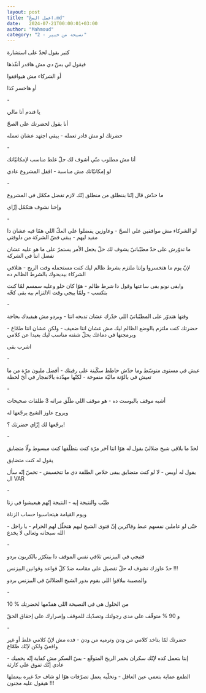 ```yaml
---
layout: post
title: "اعمل الصحّ.md"
date:   2024-07-21T00:00:01+03:00
author: "Mahmoud"
category: "2 - نصيحة من خبير"
---
```

كتير بقول لحدّ على استشارة

فيقول لي بسّ دي مش هاقدر أنفّذها

أو الشركاء مش هيوافقوا

أو هاخسر كذا

\-

يا فندم أنا مالي

أنا بقول لحضرتك على الصحّ

حضرتك لو مش قادر تعمله - يبقى اجتهد عشان تعمله

\-

أنا مش مطلوب منّي أشوف لك حلّ غلط مناسب لإمكانيّاتك

لو إمكانيّاتك مش مناسبة - اقفل المشروع عادي

\-

ما حدّش قال إنّنا بننطلق من منطلق إنّك لازم تفضل مكمّل في
المشروع

وإحنا نشوف هتكمّل إزّاي

\-

لو الشركاء مش موافقين على الصحّ - وعاوزين يفضلوا على العكّ
اللي همّا فيه عشان دا مفيد ليهم - يبقى فضّ الشركة من دلوقتي

ما تدوّرش على حدّ مطيّباتيّ يشوف لك حلّ يجعل الأمر يستمرّ على
ما هو عليه عشان تفضل انتا في الشركة

لإنّ يوم ما هتخسروا وإنتا ملتزم بشرط ظالم ليك كنت مستحمله
وقت الربح - هتلاقي الشركاء بيدبحوك بالشرط الظالم ده

وابقى نونو بقى ساعتها وقول دا شرط ظالم - هوّا كان حلو
وعليه سمسم لمّا كنت بتكسب - ولمّا ييجي وقت الالتزام بيه بقى كخّه

\-

وقتها هتدوّر على المطيّباتيّ اللي خدّرك عشان تدبحه انتا -
وبردو مش هيفيدك بحاجة

حضرتك كنت ملتزم بالوضع الظالم ليك مش عشان انتا ضعيف -
ولكن عشان انتا طمّاع - وبرمجتها في دماغك بحلّ شفته مناسب ليك بعيدا عن
كلامي

اشرب بقى

\-

عيش في مستوى متوسّط وما حدّش حاطط سكّينة على رقبتك - أفضل
مليون مرّة من ما تعيش في بالوّنة ماليّة منفوخة - لكنّها مهدّدة بالانفجار في
أيّ لحظة

\-

أشبه موقف بالبوست ده - هو موقف اللي طلّق مراته 3 طلقات
صحيحات

ويروح عاوز الشيخ يرجّعها له

يرجّعها لك إزّاي حضرتك ؟!

\-

لحدّ ما يلاقي شيخ ضلاليّ يقول له هوّا انتا آخر مرّة كنت
بتطلّقها كنت مبسوط ولّا متضايق

يقول له كنت متضايق

يقول له أوبس - لا لو كنت متضايق يبقى خلاص الطلقة دي ما
تتحسبش - تحسّ إنّه سأل ال VAR

\-

طيّب والنتيجة إيه - النتيجة إنّهم هيعيشوا في زنا

ويوم القيامة هيتحاسبوا حساب الزناة

حتّى لو عاملين نفسهم عبط وفاكرين إنّ فتوى الشيخ ليهم هتحلّل
لهم الحرام - يا راجل - الله سبحانه وتعالى لا يخدع

\-

فتيجي في البيزنس تلاقي نفس الموقف دا بيتكرّر بالكربون
بردو

حدّ عاوزك تشوف له حلّ تفصيل على مقاسه ضدّ كلّ قواعد وقوانين
البيزنس !!!

والمصيبة بيلاقوا اللي يقوم بدور الشيخ الضلاليّ في البيزنس
بردو

\-

10 % من الحلول هي في النصيحة اللي هقدّمها لحضرتك

و 90 % متوقّف على مدى رجولتك وتصدّيك للموقف وإصرارك على
إحقاق الحقّ

\-

حضرتك لمّا بتاخد كلامي من ودن وترميه من ودن - فده مش لإنّ
كلامي غلط أو غير واقعيّ ولكن لإنّك طمّاع

إنتا بتعمل كده لإنّك سكران بخمر الربح المتوقّع - بسّ السكر
مش كفاية إنّه يحميك - عادي إنّك تفوق على كارثة

الطمع عماية بتعمي عين العاقل - وتخلّيه يعمل تصرّفات هوّا لو
شاف حدّ غيره بيعملها هيقول عليه مجنون !!!

